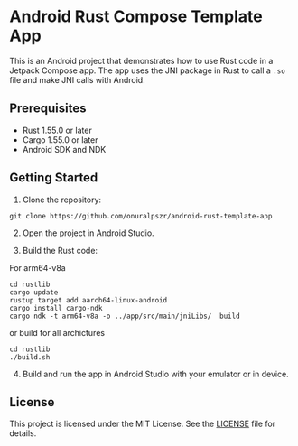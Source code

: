# Android Rust Compose Template App

This is an Android project that demonstrates how to use Rust code in a Jetpack Compose app. The app uses the JNI package in Rust to call a `.so` file and make JNI calls with Android.

## Prerequisites

- Rust 1.55.0 or later
- Cargo 1.55.0 or later
- Android SDK and NDK

## Getting Started

1. Clone the repository:

```console
git clone https://github.com/onuralpszr/android-rust-template-app
```

2. Open the project in Android Studio.

3. Build the Rust code:

For arm64-v8a

```console
cd rustlib
cargo update
rustup target add aarch64-linux-android
cargo install cargo-ndk
cargo ndk -t arm64-v8a -o ../app/src/main/jniLibs/  build
```

or build for all archictures

```console
cd rustlib
./build.sh
```

4. Build and run the app in Android Studio with your emulator or in device.

## License

This project is licensed under the MIT License. See the [LICENSE](LICENSE) file for details.